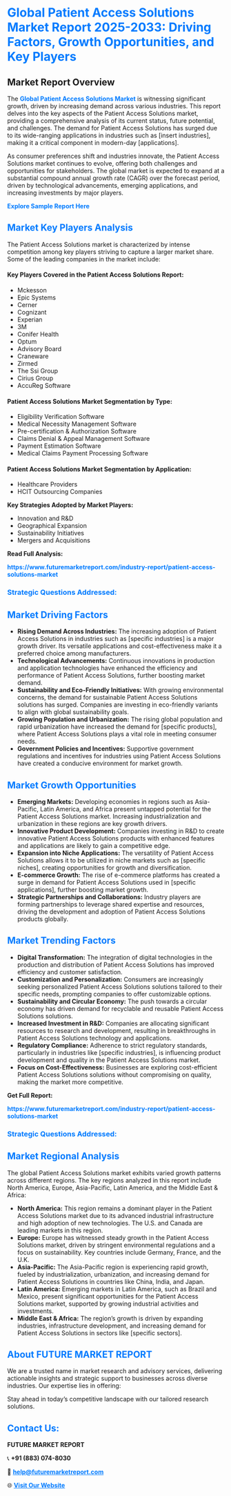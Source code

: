 <h1 style="color: #007BFF;">Global Patient Access Solutions Market Report 2025-2033: Driving Factors, Growth Opportunities, and Key Players</h1>

<section id="overview">
<h2>Market Report Overview</h2>
<p>The <a href="https://www.futuremarketreport.com/industry-report/patient-access-solutions-market" style="color: #007BFF; text-decoration: none;"><strong>Global Patient Access Solutions Market</strong></a> is witnessing significant growth, driven by increasing demand across various industries. This report delves into the key aspects of the Patient Access Solutions market, providing a comprehensive analysis of its current status, future potential, and challenges. The demand for Patient Access Solutions has surged due to its wide-ranging applications in industries such as [insert industries], making it a critical component in modern-day [applications].</p>
<p>As consumer preferences shift and industries innovate, the Patient Access Solutions market continues to evolve, offering both challenges and opportunities for stakeholders. The global market is expected to expand at a substantial compound annual growth rate (CAGR) over the forecast period, driven by technological advancements, emerging applications, and increasing investments by major players.</p>
</section>

<section id="overview">
<p><a href="https://www.futuremarketreport.com/request-sample/reportId=63236" style="color: #007BFF; text-decoration: none;"><strong>Explore Sample Report Here</strong></a></p>
</section>

<section id="key-players">
<h2 style="color: #007BFF;">Market Key Players Analysis</h2>
<p>The Patient Access Solutions market is characterized by intense competition among key players striving to capture a larger market share. Some of the leading companies in the market include:</p>
<h4>Key Players Covered in the Patient Access Solutions Report:</h4>
<ul><li>Mckesson</li><li>Epic Systems</li><li>Cerner</li><li>Cognizant</li><li>Experian</li><li>3M</li><li>Conifer Health</li><li>Optum</li><li>Advisory Board</li><li>Craneware</li><li>Zirmed</li><li>The Ssi Group</li><li>Cirius Group</li><li>AccuReg Software</li></ul>
<h4>Patient Access Solutions Market Segmentation by Type:</h4>
<ul><li>Eligibility Verification Software</li><li>Medical Necessity Management Software</li><li>Pre-certification &amp; Authorization Software</li><li>Claims Denial &amp; Appeal Management Software</li><li>Payment Estimation Software</li><li>Medical Claims Payment Processing Software</li></ul>

<h4>Patient Access Solutions Market Segmentation by Application:</h4>
<ul><li>Healthcare Providers</li><li>HCIT Outsourcing Companies</li></ul>
<p><strong>Key Strategies Adopted by Market Players:</strong></p>
<ul>
<li>Innovation and R&D</li>
<li>Geographical Expansion</li>
<li>Sustainability Initiatives</li>
<li>Mergers and Acquisitions</li>
</ul>
</section>

<section>
<p><strong>Read Full Analysis: </strong></p><a href="https://www.futuremarketreport.com/industry-report/patient-access-solutions-market" style="color: #007BFF; text-decoration: none;"><strong>https://www.futuremarketreport.com/industry-report/patient-access-solutions-market</strong></a>
<h3 style="color: #007BFF;">Strategic Questions Addressed:</h3>
</section>

<section id="driving-factors">
<h2 style="color: #007BFF;">Market Driving Factors</h2>
<ul>
<li><strong>Rising Demand Across Industries:</strong> The increasing adoption of Patient Access Solutions in industries such as [specific industries] is a major growth driver. Its versatile applications and cost-effectiveness make it a preferred choice among manufacturers.</li>
<li><strong>Technological Advancements:</strong> Continuous innovations in production and application technologies have enhanced the efficiency and performance of Patient Access Solutions, further boosting market demand.</li>
<li><strong>Sustainability and Eco-Friendly Initiatives:</strong> With growing environmental concerns, the demand for sustainable Patient Access Solutions solutions has surged. Companies are investing in eco-friendly variants to align with global sustainability goals.</li>
<li><strong>Growing Population and Urbanization:</strong> The rising global population and rapid urbanization have increased the demand for [specific products], where Patient Access Solutions plays a vital role in meeting consumer needs.</li>
<li><strong>Government Policies and Incentives:</strong> Supportive government regulations and incentives for industries using Patient Access Solutions have created a conducive environment for market growth.</li>
</ul>
</section>

<section id="growth-opportunities">
<h2 style="color: #007BFF;">Market Growth Opportunities</h2>
<ul>
<li><strong>Emerging Markets:</strong> Developing economies in regions such as Asia-Pacific, Latin America, and Africa present untapped potential for the Patient Access Solutions market. Increasing industrialization and urbanization in these regions are key growth drivers.</li>
<li><strong>Innovative Product Development:</strong> Companies investing in R&D to create innovative Patient Access Solutions products with enhanced features and applications are likely to gain a competitive edge.</li>
<li><strong>Expansion into Niche Applications:</strong> The versatility of Patient Access Solutions allows it to be utilized in niche markets such as [specific niches], creating opportunities for growth and diversification.</li>
<li><strong>E-commerce Growth:</strong> The rise of e-commerce platforms has created a surge in demand for Patient Access Solutions used in [specific applications], further boosting market growth.</li>
<li><strong>Strategic Partnerships and Collaborations:</strong> Industry players are forming partnerships to leverage shared expertise and resources, driving the development and adoption of Patient Access Solutions products globally.</li>
</ul>
</section>

<section id="trending-factors">
<h2 style="color: #007BFF;">Market Trending Factors</h2>
<ul>
<li><strong>Digital Transformation:</strong> The integration of digital technologies in the production and distribution of Patient Access Solutions has improved efficiency and customer satisfaction.</li>
<li><strong>Customization and Personalization:</strong> Consumers are increasingly seeking personalized Patient Access Solutions solutions tailored to their specific needs, prompting companies to offer customizable options.</li>
<li><strong>Sustainability and Circular Economy:</strong> The push towards a circular economy has driven demand for recyclable and reusable Patient Access Solutions solutions.</li>
<li><strong>Increased Investment in R&D:</strong> Companies are allocating significant resources to research and development, resulting in breakthroughs in Patient Access Solutions technology and applications.</li>
<li><strong>Regulatory Compliance:</strong> Adherence to strict regulatory standards, particularly in industries like [specific industries], is influencing product development and quality in the Patient Access Solutions market.</li>
<li><strong>Focus on Cost-Effectiveness:</strong> Businesses are exploring cost-efficient Patient Access Solutions solutions without compromising on quality, making the market more competitive.</li>
</ul>
</section>

<section>
<p><strong>Get Full Report: </strong></p><a href="https://www.futuremarketreport.com/industry-report/patient-access-solutions-market" style="color: #007BFF; text-decoration: none;"><strong>https://www.futuremarketreport.com/industry-report/patient-access-solutions-market</strong></a>
<h3 style="color: #007BFF;">Strategic Questions Addressed:</h3>
</section>


<section id="regional-analysis">
<h2 style="color: #007BFF;">Market Regional Analysis</h2>
<p>The global Patient Access Solutions market exhibits varied growth patterns across different regions. The key regions analyzed in this report include North America, Europe, Asia-Pacific, Latin America, and the Middle East & Africa:</p>
<ul>
<li><strong>North America:</strong> This region remains a dominant player in the Patient Access Solutions market due to its advanced industrial infrastructure and high adoption of new technologies. The U.S. and Canada are leading markets in this region.</li>
<li><strong>Europe:</strong> Europe has witnessed steady growth in the Patient Access Solutions market, driven by stringent environmental regulations and a focus on sustainability. Key countries include Germany, France, and the U.K.</li>
<li><strong>Asia-Pacific:</strong> The Asia-Pacific region is experiencing rapid growth, fueled by industrialization, urbanization, and increasing demand for Patient Access Solutions in countries like China, India, and Japan.</li>
<li><strong>Latin America:</strong> Emerging markets in Latin America, such as Brazil and Mexico, present significant opportunities for the Patient Access Solutions market, supported by growing industrial activities and investments.</li>
<li><strong>Middle East & Africa:</strong> The region’s growth is driven by expanding industries, infrastructure development, and increasing demand for Patient Access Solutions in sectors like [specific sectors].</li>
</ul>
</section>

<footer>
<h2 style="color: #007BFF;">About FUTURE MARKET REPORT</h2>
<p>We are a trusted name in market research and advisory services, delivering actionable insights and strategic support to businesses across diverse industries. Our expertise lies in offering:</p>

<p>Stay ahead in today’s competitive landscape with our tailored research solutions.</p>

<h2 style="color: #007BFF;">Contact Us:</h2>
<p><strong>FUTURE MARKET REPORT</strong></p>
<p>📞 <strong>+91 (883) 074-8030</strong></p>
<p>📧 <strong><a href="mailto:help@futuremarketreport.com" style="color: #007BFF;">help@futuremarketreport.com</a></strong></p>
<p>🌐 <strong><a href="https://www.futuremarketreport.com/" style="color: #007BFF;">Visit Our Website</a></strong></p>
</footer>